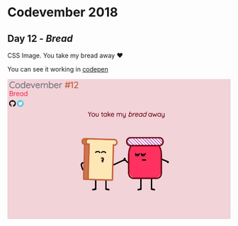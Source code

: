 # Codevember 2018

## Day 12 - *Bread*

CSS Image. You take my bread away ❤

You can see it working in [codepen](https://codepen.io/RominaMartin/full/PxbVKr/)

![](bread.gif)